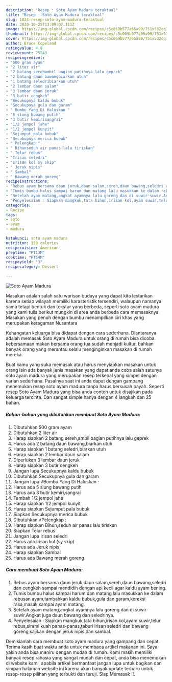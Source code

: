 ```yaml
---
description: "Resep : Soto Ayam Madura teraktual"
title: "Resep : Soto Ayam Madura teraktual"
slug: 1024-resep-soto-ayam-madura-teraktual
date: 2020-10-25T13:09:07.111Z
image: https://img-global.cpcdn.com/recipes/c5c069b577a65a99/751x532cq70/soto-ayam-madura-foto-resep-utama.jpg
thumbnail: https://img-global.cpcdn.com/recipes/c5c069b577a65a99/751x532cq70/soto-ayam-madura-foto-resep-utama.jpg
cover: https://img-global.cpcdn.com/recipes/c5c069b577a65a99/751x532cq70/soto-ayam-madura-foto-resep-utama.jpg
author: Bruce Copeland
ratingvalue: 4.8
reviewcount: 25243
recipeingredient:
- "500 gram ayam"
- "2 liter air"
- "2 batang serehambil bagian putihnya lalu geprek"
- "2 batang daun bawangbiarkan utuh"
- "1 batang seledribiarkan utuh"
- "2 lembar daun salam"
- "3 lembar daun jeruk"
- "3 butir cengkeh"
- "Secukupnya kaldu bubuk"
- "Secukupnya gula dan garam"
- " Bumbu Yang Di Haluskan "
- "5 siung bawang putih"
- "3 butir kemirisangrai"
- "1/2 jempol jahe"
- "1/2 jempol kunyit"
- "Sejumput pala bubuk"
- "Secukupnya merica bubuk"
- " Pelengkap "
- " Bihunseduh air panas lalu tiriskan"
- " Telur rebus"
- "Irisan seledri"
- "Irisan kol sy skip"
- " Jeruk nipis"
- " Sambal"
- " Bawang merah goreng"
recipeinstructions:
- "Rebus ayam bersama daun jeruk,daun salam,sereh,daun bawang,seledri dan cengkeh sampai mendidih dengan api kecil agar kaldu ayam bening."
- "Tumis bumbu halus sampai harum dan matang lalu masukkan ke dalam rebusan ayam,tambahkan kaldu bubuk,gula dan garam,koreksi rasa,masak sampai ayam matang."
- "Setelah ayam matang,angkat ayamnya lalu goreng dan di suwir-suwir.Angkat juga daun bawang dan seledrinya."
- "Penyelesaian : Siapkan mangkuk,tata bihun,irisan kol,ayam suwir,telur rebus,sirami kuah panas-panas,taburi irisan seledri dan bawang goreng,sajikan dengan jeruk nipis dan sambal."
categories:
- Recipe
tags:
- soto
- ayam
- madura

katakunci: soto ayam madura 
nutrition: 139 calories
recipecuisine: American
preptime: "PT13M"
cooktime: "PT54M"
recipeyield: "3"
recipecategory: Dessert

---
```



![Soto Ayam Madura](https://img-global.cpcdn.com/recipes/c5c069b577a65a99/751x532cq70/soto-ayam-madura-foto-resep-utama.jpg)

Masakan adalah salah satu warisan budaya yang dapat kita lestarikan karena setiap wilayah memiliki karasteristik tersendiri, walaupun namanya sama tetapi bentuk dan tekstur yang berbeda, seperti soto ayam madura yang kami tulis berikut mungkin di area anda berbeda cara memasaknya. Masakan yang penuh dengan bumbu menampilkan ciri khas yang merupakan keragaman Nusantara

Kehangatan keluarga bisa didapat dengan cara sederhana. Diantaranya adalah memasak Soto Ayam Madura untuk orang di rumah bisa dicoba. kebersamaan makan bersama orang tua sudah menjadi kultur, bahkan banyak orang yang merantau selalu menginginkan masakan di rumah mereka.



Buat kamu yang suka memasak atau harus menyiapkan masakan untuk orang lain ada banyak jenis masakan yang dapat anda coba salah satunya soto ayam madura yang merupakan resep terkenal yang simpel dengan varian sederhana. Pasalnya saat ini anda dapat dengan gampang menemukan resep soto ayam madura tanpa harus bersusah payah.
Seperti resep Soto Ayam Madura yang bisa anda contoh untuk disajikan pada keluarga tercinta. Dan sangat simple hanya dengan 4 langkah dan 25 bahan.


<!--inarticleads1-->

##### Bahan-bahan yang dibutuhkan membuat Soto Ayam Madura:

1. Dibutuhkan 500 gram ayam
1. Dibutuhkan 2 liter air
1. Harap siapkan 2 batang sereh,ambil bagian putihnya lalu geprek
1. Harus ada 2 batang daun bawang,biarkan utuh
1. Harap siapkan 1 batang seledri,biarkan utuh
1. Harap siapkan 2 lembar daun salam
1. Diperlukan 3 lembar daun jeruk
1. Harap siapkan 3 butir cengkeh
1. Jangan lupa Secukupnya kaldu bubuk
1. Dibutuhkan Secukupnya gula dan garam
1. Jangan lupa  √Bumbu Yang Di Haluskan :
1. Harus ada 5 siung bawang putih
1. Harus ada 3 butir kemiri,sangrai
1. Tambah 1/2 jempol jahe
1. Harap siapkan 1/2 jempol kunyit
1. Harap siapkan Sejumput pala bubuk
1. Siapkan Secukupnya merica bubuk
1. Dibutuhkan  √Pelengkap :
1. Harap siapkan  Bihun,seduh air panas lalu tiriskan
1. Siapkan  Telur rebus
1. Jangan lupa Irisan seledri
1. Harus ada Irisan kol (sy skip)
1. Harus ada  Jeruk nipis
1. Harap siapkan  Sambal
1. Harus ada  Bawang merah goreng




<!--inarticleads2-->

##### Cara membuat  Soto Ayam Madura:

1. Rebus ayam bersama daun jeruk,daun salam,sereh,daun bawang,seledri dan cengkeh sampai mendidih dengan api kecil agar kaldu ayam bening.
1. Tumis bumbu halus sampai harum dan matang lalu masukkan ke dalam rebusan ayam,tambahkan kaldu bubuk,gula dan garam,koreksi rasa,masak sampai ayam matang.
1. Setelah ayam matang,angkat ayamnya lalu goreng dan di suwir-suwir.Angkat juga daun bawang dan seledrinya.
1. Penyelesaian : Siapkan mangkuk,tata bihun,irisan kol,ayam suwir,telur rebus,sirami kuah panas-panas,taburi irisan seledri dan bawang goreng,sajikan dengan jeruk nipis dan sambal.




Demikianlah cara membuat soto ayam madura yang gampang dan cepat. Terima kasih buat waktu anda untuk membaca artikel makanan ini. Saya yakin anda bisa meniru dengan mudah di rumah. Kami masih memiliki banyak resep rahasia yang sangat mudah dan cepat, anda bisa menemukan di website kami, apabila artikel bermanfaat jangan lupa untuk bagikan dan simpan halaman website ini karena akan banyak update terbaru untuk resep-resep pilihan yang terbukti dan teruji. Siap Memasak !!. 
